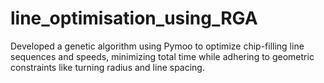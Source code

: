 # line_optimisation_using_RGA
Developed a genetic algorithm using Pymoo to optimize chip-filling line sequences and speeds, minimizing total  time while adhering to geometric constraints like turning radius and line spacing.
